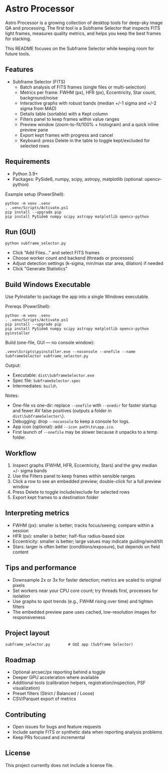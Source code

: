 # Astro Processor

Astro Processor is a growing collection of desktop tools for deep-sky image QA and processing. The first tool is a Subframe Selector that inspects FITS light frames, measures quality metrics, and helps you keep the best frames for stacking.

This README focuses on the Subframe Selector while keeping room for future tools.

## Features

- Subframe Selector (FITS)
  - Batch analysis of FITS frames (single files or multi-selection)
  - Metrics per frame: FWHM (px), HFR (px), Eccentricity, Star count, background/noise
  - Interactive graphs with robust bands (median +/-1 sigma and +/-2 sigma from MAD)
  - Details table (sortable) with a Kept column
  - Filters panel to keep frames within value ranges
  - Preview window (zoom-to-fit/100% + histogram) and a quick inline preview pane
  - Export kept frames with progress and cancel
  - Keyboard: press Delete in the table to toggle kept/excluded for selected rows

## Requirements

- Python 3.9+
- Packages: PySide6, numpy, scipy, astropy, matplotlib (optional: opencv-python)

Example setup (PowerShell):

```
python -m venv .venv
. .venv/Scripts/Activate.ps1
pip install --upgrade pip
pip install PySide6 numpy scipy astropy matplotlib opencv-python
```

## Run (GUI)

```
python subframe_selector.py
```

- Click "Add Files..." and select FITS frames
- Choose worker count and backend (threads or processes)
- Adjust detection settings (k-sigma, min/max star area, dilation) if needed
- Click "Generate Statistics"

## Build Windows Executable

Use PyInstaller to package the app into a single Windows executable.

Prereqs (PowerShell):

```
python -m venv .venv
. .venv/Scripts/Activate.ps1
pip install --upgrade pip
pip install PySide6 numpy scipy astropy matplotlib opencv-python pyinstaller
```

Build (one-file, GUI — no console window):

```
.venv\Scripts\pyinstaller.exe --noconsole --onefile --name SubframeSelector subframe_selector.py
```

Output:

- Executable: `dist\SubframeSelector.exe`
- Spec file: `SubframeSelector.spec`
- Intermediates: `build\`

Notes:

- One-file vs one-dir: replace `--onefile` with `--onedir` for faster startup and fewer AV false positives (outputs a folder in `dist\SubframeSelector\`).
- Debugging: drop `--noconsole` to keep a console for logs.
- App icon (optional): add `--icon path\to\app.ico`.
- First launch of `--onefile` may be slower because it unpacks to a temp folder.

## Workflow

1. Inspect graphs (FWHM, HFR, Eccentricity, Stars) and the grey median +/- sigma bands
2. Use the Filters panel to keep frames within sensible ranges
3. Click a row to see an embedded preview; double-click for a full preview window
4. Press Delete to toggle include/exclude for selected rows
5. Export kept frames to a destination folder

## Interpreting metrics

- FWHM (px): smaller is better; tracks focus/seeing; compare within a session
- HFR (px): smaller is better; half-flux radius-based size
- Eccentricity: smaller is better; large values may indicate guiding/wind/tilt
- Stars: larger is often better (conditions/exposure), but depends on field content

## Tips and performance

- Downsample 2x or 3x for faster detection; metrics are scaled to original pixels
- Set workers near your CPU core count; try threads first, processes for isolation
- Use graphs to spot trends (e.g., FWHM rising over time) and tighten filters
- The embedded preview pane uses cached, low-resolution images for responsiveness

## Project layout

```
subframe_selector.py        # GUI app (Subframe Selector)
```

## Roadmap

- Optional arcsec/px reporting behind a toggle
- Deeper GPU acceleration where available
- Additional tools (calibration helpers, registration/inspection, PSF visualization)
- Preset filters (Strict / Balanced / Loose)
- CSV/Parquet export of metrics

## Contributing

- Open issues for bugs and feature requests
- Include sample FITS or synthetic data when reporting analysis problems
- Keep PRs focused and incremental

## License

This project currently does not include a license file.
